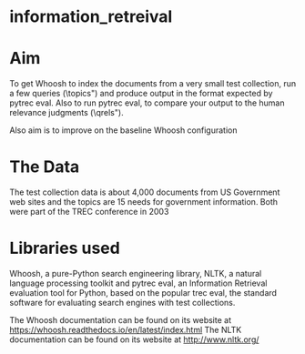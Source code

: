 # information_retreival

# Aim

To get Whoosh to index the documents from a very small test collection, run a few queries (\topics") and produce output in the format expected by pytrec eval. Also to run pytrec eval, to compare your output to the human relevance judgments (\qrels").

Also aim is to improve on the baseline Whoosh configuration

# The Data

The test collection data is about 4,000 documents from US Government web sites and the topics are 15 needs for government information. Both were part of the TREC conference in 2003

# Libraries used
Whoosh, a pure-Python search engineering library, NLTK, a natural language processing toolkit and pytrec eval, an Information Retrieval evaluation tool for Python, based on the popular trec eval, the standard software for evaluating search engines with test collections.

The Whoosh documentation can be found on its website at https://whoosh.readthedocs.io/en/latest/index.html
The NLTK documentation can be found on its website at http://www.nltk.org/
